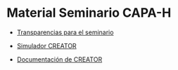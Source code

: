 # Material Seminario CAPA-H

 * [Transparencias para el seminario](Creator-RISC-v.pdf)

 * [Simulador CREATOR](http://creatorsim.github.io/creator)

 * [Documentación de CREATOR](http://creatorsim.github.io/creator)

